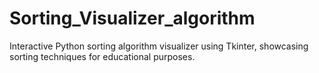 # Sorting_Visualizer_algorithm
Interactive Python sorting algorithm visualizer using Tkinter, showcasing sorting techniques for educational purposes.
